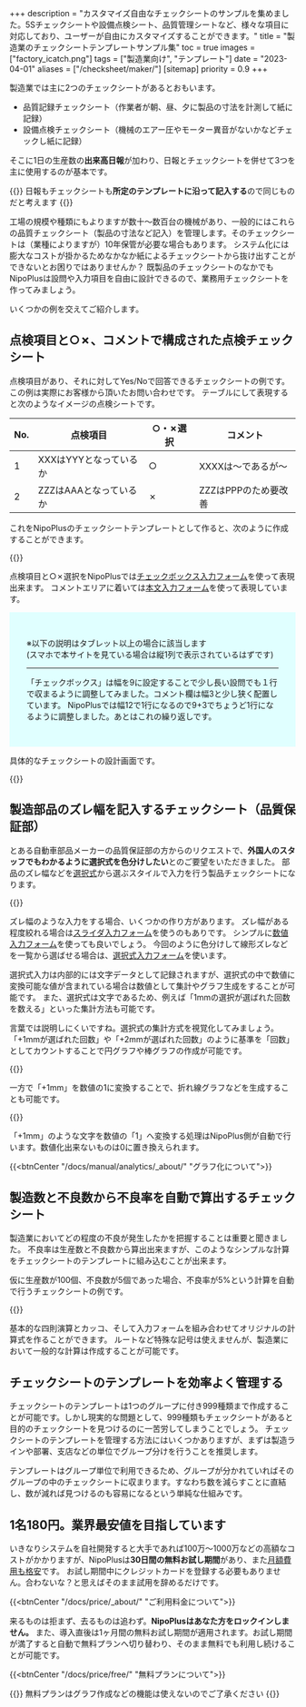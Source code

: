 +++
description = "カスタマイズ自由なチェックシートのサンプルを集めました。5Sチェックシートや設備点検シート、品質管理シートなど、様々な項目に対応しており、ユーザーが自由にカスタマイズすることができます。"
title = "製造業のチェックシートテンプレートサンプル集"
toc = true
images = ["factory_icatch.png"]
tags = ["製造業向け", "テンプレート"]
date = "2023-04-01"
aliases = ["/checksheet/maker/"]
[sitemap]
  priority = 0.9
+++


製造業では主に2つのチェックシートがあるとおもいます。

- 品質記録チェックシート（作業者が朝、昼、夕に製品の寸法を計測して紙に記録）
- 設備点検チェックシート（機械のエアー圧やモーター異音がないかなどチェックし紙に記録）

そこに1日の生産数の**出来高日報**が加わり、日報とチェックシートを併せて3つを主に使用するのが基本です。

{{<alice pos="right" icon="here">}}
日報もチェックシートも**所定のテンプレートに沿って記入する**ので同じものだと考えます
{{</alice>}}

工場の規模や種類にもよりますが数十〜数百台の機械があり、一般的にはこれらの品質チェックシート（製品の寸法など記入）を管理します。そのチェックシートは（業種によりますが）10年保管が必要な場合もあります。
システム化には膨大なコストが掛かるためなかなか紙によるチェックシートから抜け出すことができないとお困りではありませんか？
既製品のチェックシートのなかでもNipoPlusは設問や入力項目を自由に設計できるので、業務用チェックシートを作ってみましょう。

いくつかの例を交えてご紹介します。

## 点検項目と○✗、コメントで構成された点検チェックシート

点検項目があり、それに対してYes/Noで回答できるチェックシートの例です。この例は実際にお客様から頂いたお問い合わせです。
テーブルにして表現すると次のようなイメージの点検シートです。

|No.|点検項目|○・✗選択|コメント|
|---|---|---|---|
|1|XXXはYYYとなっているか|○|XXXXは〜であるが〜|
|2|ZZZはAAAとなっているか|✗|ZZZはPPPのため要改善|

これをNipoPlusのチェックシートテンプレートとして作ると、次のように作成することができます。

{{<appscreen filename="sample1" title="設備点検チェックシートのサンプル">}}

点検項目と○✗選択をNipoPlusでは[チェックボックス入力フォーム](/docs/manual/initial-setting/template/checkbox/)を使って表現出来ます。
コメントエリアに着いては[本文入力フォーム](/docs/manual/initial-setting/template/text/)を使って表現しています。

<div style="background:lightcyan;padding:30px">

※以下の説明はタブレット以上の場合に該当します  
(スマホで本サイトを見ている場合は縦1列で表示されているはずです)  

--- 
「チェックボックス」は幅を9に設定することで少し長い設問でも１行で収まるように調整してみました。コメント欄は幅3と少し狭く配置しています。
NipoPlusでは幅12で1行になるので9+3でちょうど1行になるように調整しました。あとはこれの繰り返しです。

</div>

具体的なチェックシートの設計画面です。

{{<appscreen filename="edit1" title="設備点検チェックシートの設計画面">}}

## 製造部品のズレ幅を記入するチェックシート（品質保証部）

とある自動車部品メーカーの品質保証部の方からのリクエストで、**外国人のスタッフでもわかるように選択式を色分けしたい**とのご要望をいただきました。
部品のズレ幅などを[選択式](/docs/manual/initial-setting/template/select/)から選ぶスタイルで入力を行う製品チェックシートになります。

{{<appscreen filename="sample2" title="">}}

ズレ幅のような入力をする場合、いくつかの作り方があります。
ズレ幅がある程度絞れる場合は[スライダ入力フォーム](/docs/manual/initial-setting/template/step/)を使うのもありです。
シンプルに[数値入力フォーム](/docs/manual/initial-setting/template/math/)を使っても良いでしょう。
今回のように色分けして線形ズレなどを一覧から選ばせる場合は、[選択式入力フォーム](/docs/manual/initial-setting/template/select/)を使います。

選択式入力は内部的には文字データとして記録されますが、選択式の中で数値に変換可能な値が含まれている場合は数値として集計やグラフ生成をすることが可能です。
また、選択式は文字であるため、例えば「1mmの選択が選ばれた回数を数える」といった集計方法も可能です。

言葉では説明しにくいですね。選択式の集計方式を視覚化してみましょう。
「+1mmが選ばれた回数」や「+2mmが選ばれた回数」のように基準を「回数」としてカウントすることで円グラフや棒グラフの作成が可能です。

{{<appscreen filename="pie-chart" title="選択された回数を基準として集計し、円グラフを生成">}}

一方で「+1mm」を数値の1に変換することで、折れ線グラフなどを生成することも可能です。

{{<appscreen filename="line-chart" title="選択されたデータを数値化し、折れ線グラフを生成">}}

「+1mm」のような文字を数値の「1」へ変換する処理はNipoPlus側が自動で行います。数値化出来ないものは0に置き換えられます。

{{<btnCenter "/docs/manual/analytics/_about/" "グラフ化について">}}


## 製造数と不良数から不良率を自動で算出するチェックシート

製造業においてどの程度の不良が発生したかを把握することは重要と聞きました。
不良率は生産数と不良数から算出出来ますが、このようなシンプルな計算をチェックシートのテンプレートに組み込むことが出来ます。

仮に生産数が100個、不良数が5個であった場合、不良率が5%という計算を自動で行うチェックシートの例です。

{{<appscreen filename="auto-calc" title="">}}

基本的な四則演算とカッコ、そして入力フォームを組み合わせてオリジナルの計算式を作ることができます。
ルートなど特殊な記号は使えませんが、製造業において一般的な計算は作成することが可能です。

## チェックシートのテンプレートを効率よく管理する

チェックシートのテンプレートは1つのグループに付き999種類まで作成することが可能です。しかし現実的な問題として、999種類もチェックシートがあると目的のチェックシートを見つけるのに一苦労してしまうことでしょう。
チェックシートのテンプレートを管理する方法にはいくつかありますが、まずは製造ラインや部署、支店などの単位でグループ分けを行うことを推奨します。

テンプレートはグループ単位で利用できるため、グループが分かれていればそのグループの中のチェックシートに収まります。すなわち数を減らすことに直結し、数が減れば見つけるのも容易になるという単純な仕組みです。

## 1名180円。業界最安値を目指しています

いきなりシステムを自社開発すると大手であれば100万〜1000万などの高額なコストがかかりますが、NipoPlusは**30日間の無料お試し期間**があり、また[月額費用も格安](/docs/price/_about/)です。
お試し期間中にクレジットカードを登録する必要もありません。合わないな？と思えばそのまま試用を辞めるだけです。 

{{<btnCenter "/docs/price/_about/" "ご利用料金について">}}

来るものは拒まず、去るものは追わず。**NipoPlusはあなた方をロックインしません。**
また、導入直後は1ヶ月間の無料お試し期間が適用されます。お試し期間が満了すると自動で無料プランへ切り替わり、そのまま無料でも利用し続けることが可能です。

{{<btnCenter "/docs/price/free/" "無料プランについて">}}


{{<alice pos="right" icon="please">}}
無料プランはグラフ作成などの機能は使えないのでご了承ください
{{</alice>}}
